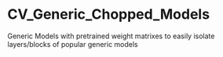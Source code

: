 # CV_Generic_Chopped_Models
Generic Models with pretrained weight matrixes to easily isolate layers/blocks of popular generic models
